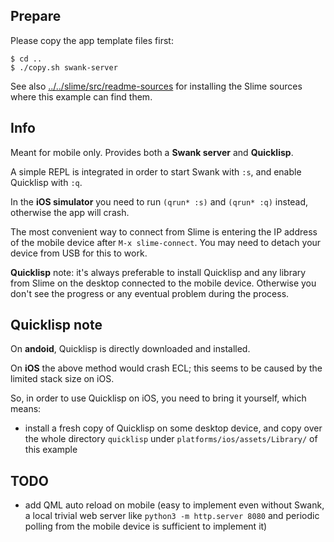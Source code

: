 
Prepare
-------

Please copy the app template files first:
```
$ cd ..
$ ./copy.sh swank-server
```

See also [../../slime/src/readme-sources](../../slime/src/readme-sources.md) for
installing the Slime sources where this example can find them.



Info
----

Meant for mobile only. Provides both a **Swank server** and **Quicklisp**.

A simple REPL is integrated in order to start Swank with `:s`, and enable
Quicklisp with `:q`.

In the **iOS simulator** you need to run `(qrun* :s)` and `(qrun* :q)` instead,
otherwise the app will crash.

The most convenient way to connect from Slime is entering the IP address of the
mobile device after `M-x slime-connect`. You may need to detach your device
from USB for this to work.

**Quicklisp** note: it's always preferable to install Quicklisp and any library
from Slime on the desktop connected to the mobile device. Otherwise you don't
see the progress or any eventual problem during the process.



Quicklisp note
--------------

On **andoid**, Quicklisp is directly downloaded and installed.

On **iOS** the above method would crash ECL; this seems to be caused by the
limited stack size on iOS.

So, in order to use Quicklisp on iOS, you need to bring it yourself, which
means:

* install a fresh copy of Quicklisp on some desktop device, and copy over the
  whole directory `quicklisp` under `platforms/ios/assets/Library/` of this
  example



TODO
----

* add QML auto reload on mobile (easy to implement even without Swank, a local
  trivial web server like `python3 -m http.server 8080` and periodic polling
  from the mobile device is sufficient to implement it)
